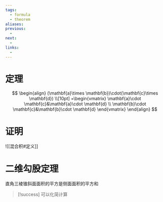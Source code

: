 ```yaml
---
tags:
  - formula
  - theorem
aliases:
previous:
  - 
next:
  - 
links:
  -
---
```

# 定理
$$
\begin{align}
(\mathbf{a}\times \mathbf{b})\cdot(\mathbf{c}\times \mathbf{d}) \\[10pt]
=\begin{vmatrix}
\mathbf{a}\cdot \mathbf{c}&\mathbf{a}\cdot \mathbf{d} \\
\mathbf{b}\cdot \mathbf{c}&\mathbf{b}\cdot \mathbf{d}
\end{vmatrix}
\end{align}
$$
# 证明
![[混合积#定义]]


# 二维勾股定理
直角三棱锥斜面面积的平方是侧面面积的平方和
>[!success] 可以化简计算



